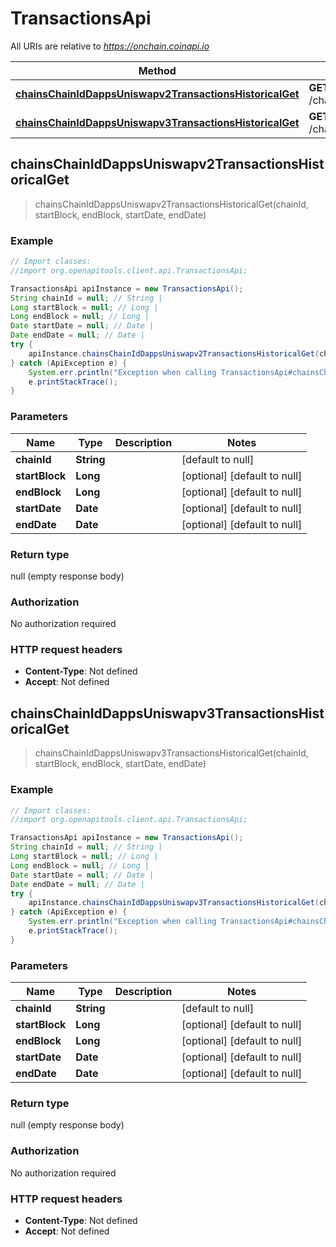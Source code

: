 # TransactionsApi

All URIs are relative to *https://onchain.coinapi.io*

Method | HTTP request | Description
------------- | ------------- | -------------
[**chainsChainIdDappsUniswapv2TransactionsHistoricalGet**](TransactionsApi.md#chainsChainIdDappsUniswapv2TransactionsHistoricalGet) | **GET** /chains/{chain_id}/dapps/uniswapv2/transactions/historical | 
[**chainsChainIdDappsUniswapv3TransactionsHistoricalGet**](TransactionsApi.md#chainsChainIdDappsUniswapv3TransactionsHistoricalGet) | **GET** /chains/{chain_id}/dapps/uniswapv3/transactions/historical | 



## chainsChainIdDappsUniswapv2TransactionsHistoricalGet

> chainsChainIdDappsUniswapv2TransactionsHistoricalGet(chainId, startBlock, endBlock, startDate, endDate)



### Example

```java
// Import classes:
//import org.openapitools.client.api.TransactionsApi;

TransactionsApi apiInstance = new TransactionsApi();
String chainId = null; // String | 
Long startBlock = null; // Long | 
Long endBlock = null; // Long | 
Date startDate = null; // Date | 
Date endDate = null; // Date | 
try {
    apiInstance.chainsChainIdDappsUniswapv2TransactionsHistoricalGet(chainId, startBlock, endBlock, startDate, endDate);
} catch (ApiException e) {
    System.err.println("Exception when calling TransactionsApi#chainsChainIdDappsUniswapv2TransactionsHistoricalGet");
    e.printStackTrace();
}
```

### Parameters


Name | Type | Description  | Notes
------------- | ------------- | ------------- | -------------
 **chainId** | **String**|  | [default to null]
 **startBlock** | **Long**|  | [optional] [default to null]
 **endBlock** | **Long**|  | [optional] [default to null]
 **startDate** | **Date**|  | [optional] [default to null]
 **endDate** | **Date**|  | [optional] [default to null]

### Return type

null (empty response body)

### Authorization

No authorization required

### HTTP request headers

- **Content-Type**: Not defined
- **Accept**: Not defined


## chainsChainIdDappsUniswapv3TransactionsHistoricalGet

> chainsChainIdDappsUniswapv3TransactionsHistoricalGet(chainId, startBlock, endBlock, startDate, endDate)



### Example

```java
// Import classes:
//import org.openapitools.client.api.TransactionsApi;

TransactionsApi apiInstance = new TransactionsApi();
String chainId = null; // String | 
Long startBlock = null; // Long | 
Long endBlock = null; // Long | 
Date startDate = null; // Date | 
Date endDate = null; // Date | 
try {
    apiInstance.chainsChainIdDappsUniswapv3TransactionsHistoricalGet(chainId, startBlock, endBlock, startDate, endDate);
} catch (ApiException e) {
    System.err.println("Exception when calling TransactionsApi#chainsChainIdDappsUniswapv3TransactionsHistoricalGet");
    e.printStackTrace();
}
```

### Parameters


Name | Type | Description  | Notes
------------- | ------------- | ------------- | -------------
 **chainId** | **String**|  | [default to null]
 **startBlock** | **Long**|  | [optional] [default to null]
 **endBlock** | **Long**|  | [optional] [default to null]
 **startDate** | **Date**|  | [optional] [default to null]
 **endDate** | **Date**|  | [optional] [default to null]

### Return type

null (empty response body)

### Authorization

No authorization required

### HTTP request headers

- **Content-Type**: Not defined
- **Accept**: Not defined

